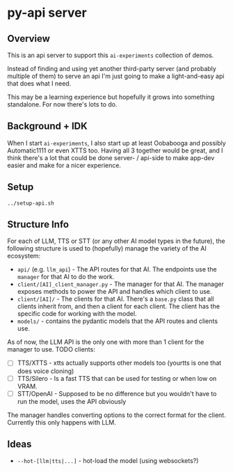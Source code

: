 # py-api server

## Overview

This is an api server to support this `ai-experiments` collection of demos.

Instead of finding and using yet another third-party server (and probably multiple of them) to serve an api I'm just going to make a light-and-easy api that does what I need.

This may be a learning experience but hopefully it grows into something standalone. For now there's lots to do.

## Background + IDK

When I start `ai-experiments`, I also start up at least Oobabooga and possibly Automatic1111 or even XTTS too. Having all 3 together would be great, and I think there's a lot that could be done server- / api-side to make app-dev easier and make for a nicer experience.

## Setup

`../setup-api.sh`

## Structure Info

For each of LLM, TTS or STT (or any other AI model types in the future), the following structure is used to (hopefully) manage the variety of the AI ecosystem:

- `api/` (e.g. `llm_api`) - The API routes for that AI. The endpoints use the `manager` for that AI to do the work.
- `client/[AI]_client_manager.py` - The manager for that AI. The manager exposes methods to power the API and handles which client to use.
- `client/[AI]/` - The clients for that AI. There's a `base.py` class that all clients inherit from, and then a client for each client. The client has the specific code for working with the model.
- `models/` - contains the pydantic models that the API routes and clients use.

As of now, the LLM API is the only one with more than 1 client for the manager to use. TODO clients:

- [ ] TTS/XTTS - xtts actually supports other models too (yourtts is one that does voice cloning)
- [ ] TTS/Silero - Is a fast TTS that can be used for testing or when low on VRAM.
- [ ] STT/OpenAI - Supposed to be no difference but you wouldn't have to run the model, uses the API obviously

The manager handles converting options to the correct format for the client. Currently this only happens with LLM.

## Ideas

- `--hot-[llm|tts|...]` - hot-load the model (using websockets?)
